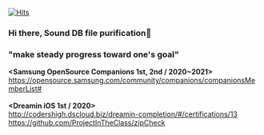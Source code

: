 [![Hits](https://hits.seeyoufarm.com/api/count/incr/badge.svg?url=https%3A%2F%2Fgithub.com%2FKunhoYoo&count_bg=%233D73C8&title_bg=%23555555&icon=&icon_color=%23E7E7E7&title=hits&edge_flat=false)](https://hits.seeyoufarm.com)
### Hi there, Sound DB file purification👋<br>
### "make steady progress toward one's goal"<br>


**<Samsung OpenSource Companions 1st, 2nd / 2020~2021>**<br>
  https://opensource.samsung.com/community/companions/companionsMemberList# <br><br>
  **<Dreamin iOS 1st / 2020>** <br>
  http://codershigh.dscloud.biz/dreamin-completion/#/certifications/13 <br>
  https://github.com/ProjectInTheClass/zipCheck <br>



<!--
**KunhoYoo/KunhoYoo** is a ✨ _special_ ✨ repository because its `README.md` (this file) appears on your GitHub profile.

Here are some ideas to get you started:

- 🔭 I’m currently working on ...
- 🌱 I’m currently learning ...
- 👯 I’m looking to collaborate on ...
- 🤔 I’m looking for help with ...
- 💬 Ask me about ...
- 📫 How to reach me: ...
- 😄 Pronouns: ...
- ⚡ Fun fact: ...
-->
